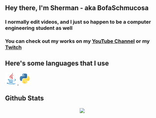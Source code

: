 [YouTube Channel]: https://www.youtube.com/channel/UCmxgAR5bhzAeLIhdPkUsVBA
[Twitch]: https://www.twitch.tv/bofamucosa
## Hey there, I'm Sherman - aka BofaSchmucosa

### I normally edit videos, and I just so happen to be a computer engineering student as well
### You can check out my works on my [YouTube Channel] or my [Twitch]

## Here's some languages that I use
</a> <a href="https://www.java.com" target="_blank" rel="noreferrer"> <img src="https://raw.githubusercontent.com/devicons/devicon/master/icons/java/java-original.svg" alt="java" width="40" height="40"/> 
</a> <a href="https://www.python.org" target="_blank" rel="noreferrer"> <img src="https://raw.githubusercontent.com/devicons/devicon/master/icons/python/python-original.svg" alt="python" width="40" height="40"/> </a> </p>

## Github Stats  
<div align="center"><img src="https://github-readme-stats.vercel.app/api?username=BofaSchmucosa&theme=radical&show_icons=true&count_private=true&hide_border=true" align="center" /></div>  

<br/>  
